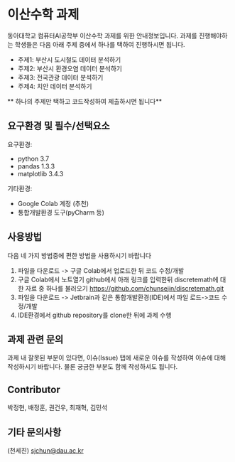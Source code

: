 # 이산수학 과제
동아대학교 컴퓨터AI공학부 이산수학 과제를 위한 안내정보입니다. 과제를 진행해야하는 학생들은 다음 아래 주제 중에서 하나를 택하여 진행하시면 됩니다. 
* 주제1: 부산시 도시철도 데이터 분석하기
* 주제2: 부산시 환경오염 데이터 분석하기
* 주제3: 전국관광 데이터 분석하기 
* 주제4: 치안 데이터 분석하기

** 하나의 주제만 택하고 코드작성하여 제출하시면 됩니다**

## 요구환경 및 필수/선택요소
요구환경:
- python 3.7
- pandas 1.3.3
- matplotlib 3.4.3

기타환경:
- Google Colab 계정 (추천)
- 통합개발환경 도구(pyCharm 등)

## 사용방법
다음 네 가지 방법중에 편한 방법을 사용하시기 바랍니다
1. 파일을 다운로드 -> 구글 Colab에서 업로드한 뒤 코드 수정/개발
2. 구글 Colab에서 노트열기 github에서 아래 링크를 입력한뒤 discretemath에 대한 자료 중 하나를 불러오기
   https://github.com/chunsejin/discretemath.git
3. 파일을 다운로드 -> Jetbrain과 같은 통합개발환경(IDE)에서 파일 로드->코드 수정/개발
4. IDE환경에서 github repository를 clone한 뒤에 과제 수행

## 과제 관련 문의
과제 내 잘못된 부분이 있다면, 이슈(Issue) 탭에 새로운 이슈를 작성하여 이슈에 대해 작성하시기 바랍니다. 물론 궁금한 부분도 함께 작성하셔도 됩니다.

## Contributor
박정현, 배정훈, 권건우, 최재혁, 김민석

## 기타 문의사항
(천세진) sjchun@dau.ac.kr

